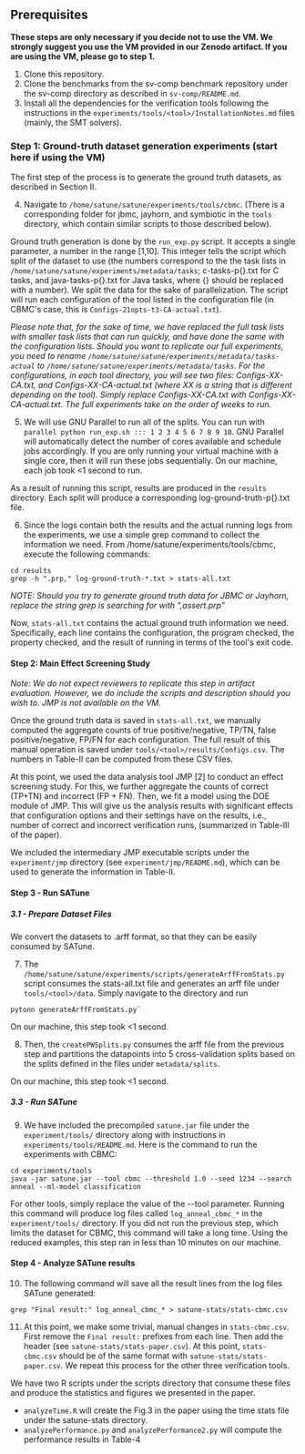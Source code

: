 

## Prerequisites

**These steps are only necessary if you decide not to use the VM. We strongly suggest you use the VM provided in our Zenodo artifact. If you are using the VM, please go to step 1.**

1. Clone this repository. 
2. Clone the benchmarks from the sv-comp benchmark repository under the sv-comp directory as described in  `sv-comp/README.md`.
3. Install all the dependencies for the verification tools following the instructions in the `experiments/tools/<tool>/InstallationNotes.md` files (mainly, the SMT solvers).

### Step 1: Ground-truth dataset generation experiments (start here if using the VM)

The first step of the process is to generate the ground truth datasets, as described in Section II.

4. Navigate to `/home/satune/satune/experiments/tools/cbmc`. (There is a corresponding folder for jbmc, jayhorn, and symbiotic in the `tools` directory, which contain similar scripts to those described below).

Ground truth generation is done by the `run_exp.py` script. It accepts a single parameter, a number in the range [1,10]. This integer tells the script which split of the dataset to use (the numbers correspond to the the task lists in `/home/satune/satune/experiments/metadata/tasks`; c-tasks-p{}.txt for C tasks, and java-tasks-p{}.txt for Java tasks, where {} should be replaced with a number). We split the data for the sake of parallelization. The script will run each configuration of the tool listed in the configuration file (in CBMC's case, this is `Configs-21opts-t3-CA-actual.txt`).

*Please note that, for the sake of time, we have replaced the full task lists with smaller task lists that can run quickly, and have done the same with the configuration lists. Should you want to replicate our full experiments, you need to rename `/home/satune/satune/experiments/metadata/tasks-actual` to `/home/satune/satune/experiments/metadata/tasks`. For the configurations, in each tool directory, you will see two files: Configs-XX-CA.txt, and Configs-XX-CA-actual.txt (where XX is a string that is different depending on the tool). Simply replace Configs-XX-CA.txt with Configs-XX-CA-actual.txt. The full experiments take on the order of weeks to run.*

5. We will use GNU Parallel to run all of the splits. You can run with `parallel python run_exp.sh ::: 1 2 3 4 5 6 7 8 9 10`. GNU Parallel will automatically detect the number of cores available and schedule jobs accordingly. If you are only running your virtual machine with a single core, then it will run these jobs sequentially. On our machine, each job took <1 second to run.

As a result of running this script, results are produced in the `results` directory. Each split will produce a corresponding log-ground-truth-p{}.txt file.

6. Since the logs contain both the results and the actual running logs from the experiments, we use a simple grep command to collect the information we need. From /home/satune/experiments/tools/cbmc, execute the following commands:

```shell
cd results
grep -h ".prp," log-ground-truth-*.txt > stats-all.txt
```

*NOTE: Should you try to generate ground truth data for JBMC or Jayhorn, replace the string grep is searching for with ",assert.prp"*

Now, `stats-all.txt` contains the actual ground truth information we need. Specifically, each line contains the configuration, the program checked, the property checked, and the result of running in terms of the tool's exit code.

#### Step 2: Main Effect Screening Study

*Note: We do not expect reviewers to replicate this step in artifact evaluation. However, we do include the scripts and description should you wish to. JMP is not available on the VM.*

Once the ground truth data is saved in `stats-all.txt`, we manually computed the aggregate counts of true positive/negative, TP/TN, false positive/negative, FP/FN for each configuration.
The full result of this manual operation is saved under `tools/<tool>/results/Configs.csv`. The numbers in Table-II can be computed from these CSV files.

At this point, we used the data analysis tool JMP [2] to conduct an effect screening study. For this, we further aggregate the counts of correct (TP+TN) and incorrect (FP + FN). Then, we fit a model using the DOE module of JMP. This will give us the analysis results with significant effects that configuration options and their settings have on the results, i.e., number of correct and incorrect verification runs, (summarized in Table-III of the paper).

We included the intermediary JMP executable scripts under the `experiment/jmp` directory (see `experiment/jmp/README.md`), which can be used to generate the information in Table-II.

#### Step 3 - Run SATune

##### 3.1 - Prepare Dataset Files

We convert the datasets to .arff format, so that they can be easily consumed by SATune.

7. The `/home/satune/satune/experiments/scripts/generateArffFromStats.py` script consumes the stats-all.txt file and generates an arff file under `tools/<tool>/data`. Simply navigate to the directory and run 

```shell
pytonn generateArffFromStats.py`
```

On our machine, this step took <1 second.

8. Then, the `createPWSplits.py` consumes the arff file from the previous step and partitions the datapoints into 5 cross-validation splits based on the splits defined in the files under `metadata/splits`.

On our machine, this step took <1 second.

##### 3.3  - Run SATune

9. We have included the precompiled `satune.jar` file under the `experiment/tools/` directory along with instructions in `experiments/tools/README.md`. Here is the command to run the experiments with CBMC:

```shell
cd experiments/tools
java -jar satune.jar --tool cbmc --threshold 1.0 --seed 1234 --search anneal --ml-model classification
```

For other tools, simply replace the value of the --tool parameter. Running this command will produce log files called `log_anneal_cbmc_*` in the `experiment/tools/` directory. If you did not run the previous step, which limits the dataset for CBMC, this command will take a long time. Using the reduced examples, this step ran in less than 10 minutes on our machine.

#### Step 4 - Analyze SATune results

10. The following command will save all the result lines from the log files SATune generated:

```shell
grep "Final result:" log_anneal_cbmc_* > satune-stats/stats-cbmc.csv
```

11. At this point, we make some trivial, manual changes in `stats-cbmc.csv`. First remove the `Final result:` prefixes from each line. Then add the header (see `satune-stats/stats-paper.csv`).
At this point, `stats-cbmc.csv` should be of the same format with `satune-stats/stats-paper.csv`. We repeat this process for the other three verification tools.


We have two R scripts under the scripts directory that consume these files and produce the statistics and figures we presented in the paper.

- `analyzeTime.R` will create the Fig.3 in the paper using the time stats file under the satune-stats directory.
- `analyzePerformance.py` and `analyzePerformance2.py` will compute the performance results in Table-4
